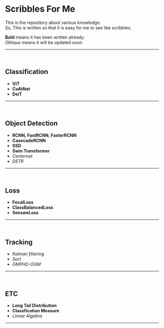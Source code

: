 # Scribbles For Me
This is the repository about various knowledge.  
So, This is written so that it is easy for me to see like scribbles.  

**Bold** means it has been written already.  
*Oblique* means it will be updated soon.

-------------------------------------------------------
<br/>

## Classification
* **ViT**
* **CoAtNet**
* **DeiT**

-------------------------------------------------------
<br/>


## Object Detection
* **RCNN, FastRCNN, FasterRCNN**
* **CasecadeRCNN**
* **SSD**
* **Swin Transformer**
* *Centernet*
* *DETR*


-------------------------------------------------------
<br/>

## Loss
* **FocalLoss**
* **ClassBalancedLoss**
* **SeesawLoss**

-------------------------------------------------------
<br/>

## Tracking
* *Kalman filtering*
* *Sort*
* *GMPHD-OGM*

-------------------------------------------------------
<br/>


## ETC
* **Long Tail Distribution**
* **Classfication Measure**
* *Linear Algebra*

-------------------------------------------------------
<br/>